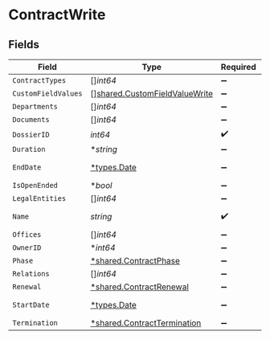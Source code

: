 # ContractWrite


## Fields

| Field                                                                                 | Type                                                                                  | Required                                                                              | Description                                                                           | Example                                                                               |
| ------------------------------------------------------------------------------------- | ------------------------------------------------------------------------------------- | ------------------------------------------------------------------------------------- | ------------------------------------------------------------------------------------- | ------------------------------------------------------------------------------------- |
| `ContractTypes`                                                                       | []*int64*                                                                             | :heavy_minus_sign:                                                                    | N/A                                                                                   | [1,2]                                                                                 |
| `CustomFieldValues`                                                                   | [][shared.CustomFieldValueWrite](../../../pkg/models/shared/customfieldvaluewrite.md) | :heavy_minus_sign:                                                                    | N/A                                                                                   |                                                                                       |
| `Departments`                                                                         | []*int64*                                                                             | :heavy_minus_sign:                                                                    | N/A                                                                                   | [1,2]                                                                                 |
| `Documents`                                                                           | []*int64*                                                                             | :heavy_minus_sign:                                                                    | N/A                                                                                   |                                                                                       |
| `DossierID`                                                                           | *int64*                                                                               | :heavy_check_mark:                                                                    | N/A                                                                                   | 1                                                                                     |
| `Duration`                                                                            | **string*                                                                             | :heavy_minus_sign:                                                                    | N/A                                                                                   | P1Y                                                                                   |
| `EndDate`                                                                             | [*types.Date](../../../types/date.md)                                                 | :heavy_minus_sign:                                                                    | N/A                                                                                   | 2021-12-31                                                                            |
| `IsOpenEnded`                                                                         | **bool*                                                                               | :heavy_minus_sign:                                                                    | N/A                                                                                   |                                                                                       |
| `LegalEntities`                                                                       | []*int64*                                                                             | :heavy_minus_sign:                                                                    | N/A                                                                                   | [1,2]                                                                                 |
| `Name`                                                                                | *string*                                                                              | :heavy_check_mark:                                                                    | N/A                                                                                   | Partnership agreement                                                                 |
| `Offices`                                                                             | []*int64*                                                                             | :heavy_minus_sign:                                                                    | N/A                                                                                   | [1,2]                                                                                 |
| `OwnerID`                                                                             | **int64*                                                                              | :heavy_minus_sign:                                                                    | N/A                                                                                   | 1                                                                                     |
| `Phase`                                                                               | [*shared.ContractPhase](../../../pkg/models/shared/contractphase.md)                  | :heavy_minus_sign:                                                                    | N/A                                                                                   | ongoing                                                                               |
| `Relations`                                                                           | []*int64*                                                                             | :heavy_minus_sign:                                                                    | N/A                                                                                   | [1,2]                                                                                 |
| `Renewal`                                                                             | [*shared.ContractRenewal](../../../pkg/models/shared/contractrenewal.md)              | :heavy_minus_sign:                                                                    | N/A                                                                                   |                                                                                       |
| `StartDate`                                                                           | [*types.Date](../../../types/date.md)                                                 | :heavy_minus_sign:                                                                    | N/A                                                                                   | 2021-01-01                                                                            |
| `Termination`                                                                         | [*shared.ContractTermination](../../../pkg/models/shared/contracttermination.md)      | :heavy_minus_sign:                                                                    | N/A                                                                                   |                                                                                       |